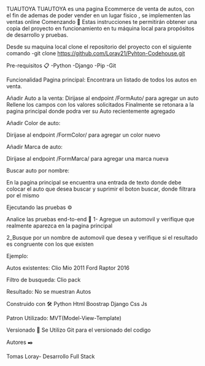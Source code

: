 TUAUTOYA
TUAUTOYA es una pagina Ecommerce de venta de autos, con el fin de ademas de poder vender en un lugar fisico , se implementen las ventas online
Comenzando 🚀
Estas instrucciones te permitirán obtener una copia del proyecto en funcionamiento en tu máquina local para propósitos de desarrollo y pruebas.

Desde su maquina local clone el repositorio del proyecto con el siguiente comando
-git clone https://github.com/Loray21/Pyhton-Codehouse.git


Pre-requisitos 📋
-Python
-Django
-Pip
-Git

Funcionalidad
Pagina principal:
Encontrara un listado de todos los autos en venta.

Añadir Auto a la venta:
Dirijase al endpoint /FormAuto/ para agregar un auto
Rellene los campos con los valores solicitados
Finalmente se retonara a la pagina principal donde podra ver su Auto recientemente agregado

Añadir Color de auto:

Dirijase al endpoint /FormColor/ para agregar un color nuevo


Añadir Marca de auto:

Dirijase al endpoint /FormMarca/ para agregar una marca nueva


Buscar auto por nombre:

En la pagina principal se encuentra una entrada de texto donde debe colocar el auto que desea buscar
y suprimir el boton buscar, donde filtrara por el mismo





Ejecutando las pruebas ⚙️

Analice las pruebas end-to-end 🔩
1- Agregue un automovil y verifique que realmente aparezca en la pagina principal

2_Busque por un nombre de automovil que desea y verifique si el resultado es congruente con los que existen

Ejemplo:

Autos existentes:
Clio Mio 2011 
Ford Raptor 2016

Filtro de busqueda:
Clio pack 

Resultado:
No se muestran Autos


Construido con 🛠️
Python
Html
Boostrap
Django
Css
Js


Patron Utilizado:
MVT(Model-View-Template)

Versionado 📌
Se Utilizo Git para el versionado del codigo

Autores ✒️


Tomas Loray- Desarrollo Full Stack

